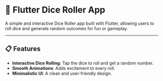 # 🎲 Flutter Dice Roller App

A simple and interactive Dice Roller app built with Flutter, allowing users to roll dice and generate random outcomes for fun or gameplay.

---

## 📋 Features

- **Interactive Dice Rolling**: Tap the dice to roll and get a random number.
- **Smooth Animations**: Adds excitement to every roll.
- **Minimalistic UI**: A clean and user-friendly design.
